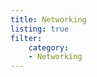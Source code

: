 ```yaml
---
title: Networking
listing: true
filter:
    category:
    - Networking
---
```


<!-- markdownlint-disable no-inline-html -->
<Listing/>
